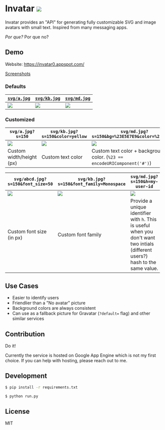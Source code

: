 # Invatar [![](https://circleci.com/gh/Bekt/invatar.svg?style=svg)](https://circleci.com/gh/Bekt/invatar)

Invatar provides an "API" for generating fully customizable SVG and image avatars 
with small text. Inspired from many messaging apps.

*Por que?* Por que no?

## Demo
Website: https://invatar0.appspot.com/

[Screenshots](http://i.imgur.com/9Ru5jZ1.png)


### Defaults

| [`svg/a.jpg`](https://invatar0.appspot.com/svg/a.jpg) | [`svg/kb.jpg`](https://invatar0.appspot.com/svg/kb.jpg) | [`svg/md.jpg`](https://invatar0.appspot.com/svg/md.jpg)
| --- | --- | --- |
| ![](https://invatar0.appspot.com/svg/a.jpg) | ![](https://invatar0.appspot.com/svg/kb.jpg) | ![](https://invatar0.appspot.com/svg/md.jpg)

### Customized

| `svg/a.jpg?s=150` | `svg/kb.jpg?s=150&color=yellow` | `svg/md.jpg?s=150&bg=%23E5E7E9&color=%23626262`
| --- | --- | --- |
| ![](https://invatar0.appspot.com/svg/a.jpg?s=150) | ![](https://invatar0.appspot.com/svg/kb.jpg?s=150&color=yellow) | ![](https://invatar0.appspot.com/svg/md.jpg?s=150&bg=%23E5E7E9&color=%23626262)
| Custom width/height (px) | Custom text color | Custom text color + background color. (`%23 == encodeURIComponent('#')`)


|  `svg/abcd.jpg?s=150&font_size=50` | `svg/kb.jpg?s=150&font_family=Monospace` | `svg/md.jpg?s=150&h=my-user-id`
| --- | --- | --- |
| ![](https://invatar0.appspot.com/svg/abcd.jpg?s=150&font_size=50) | ![](https://invatar0.appspot.com/svg/kb.jpg?s=150&font_family=Monospace) | ![](https://invatar0.appspot.com/svg/md.jpg?s=150&h=my-user-id`)
| Custom font size (in px)  | Custom font family | Provide a unique identifier with `h`. This is useful when you don't want two intials (different users?) hash to the same value.

## Use Cases

* Easier to identify users
* Friendlier than a "No avatar" picture
* Background colors are always consistent
* Can use as a fallback picture for Gravatar (`?default=` flag) and
  other similar services

## Contribution

Do it!

Currently the service is hosted on Google App Engine which is not my first choice. If you can
help with hosting, please reach out to me.

## Development

```bash
$ pip install -r requirements.txt

$ python run.py
```

## License
MIT
